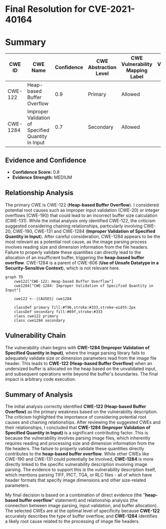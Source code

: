 # Final Resolution for CVE-2021-40164

# Summary
| CWE ID | CWE Name | Confidence | CWE Abstraction Level | CWE Vulnerability Mapping Label | CWE-Vulnerability Mapping Notes |
|---|---|---|---|---|---|
| CWE-122 | Heap-based Buffer Overflow | 0.9 | Primary | Allowed | |
| CWE-1284 | Improper Validation of Specified Quantity in Input | 0.7 | Secondary | Allowed | |

## Evidence and Confidence

*   **Confidence Score:** 0.8
*   **Evidence Strength:** MEDIUM

## Relationship Analysis
The primary CWE is CWE-122 (**Heap-based Buffer Overflow**). I considered potential root causes such as improper input validation (CWE-20) or integer overflows (CWE-190) that could lead to an incorrect buffer size calculation (CWE-131). While the initial analysis only identified CWE-122, the criticism suggested considering chaining relationships, particularly involving CWE-20, CWE-190, CWE-131 and CWE-1284 (**Improper Validation of Specified Quantity in Input**). After careful consideration, CWE-1284 appears to be the most relevant as a potential root cause, as the image parsing process involves reading size and dimension information from the file headers. Failure to properly validate these quantities can directly lead to the allocation of an insufficient buffer, triggering the **heap-based buffer overflow**. CWE-1284 is a parent of CWE-606 (**Use of Unsafe Datatype in a Security-Sensitive Context**), which is not relevant here.

```mermaid
graph TD
    cwe122["CWE-122: Heap-based Buffer Overflow"]
    cwe1284["CWE-1284: Improper Validation of Specified Quantity in Input"]
    
    cwe122 <--|CAUSES| cwe1284
    
    classDef primary fill:#f96,stroke:#333,stroke-width:2px
    classDef secondary fill:#69f,stroke:#333
    class cwe122 primary
    class cwe1284 secondary
```

## Vulnerability Chain
The vulnerability chain begins with **CWE-1284 (Improper Validation of Specified Quantity in Input)**, where the image parsing library fails to adequately validate size or dimension parameters read from the image file header. This leads to **CWE-122 (Heap-based Buffer Overflow)** when an undersized buffer is allocated on the heap based on the unvalidated input, and subsequent operations write beyond the buffer's boundaries. The final impact is arbitrary code execution.

## Summary of Analysis
The initial analysis correctly identified **CWE-122 (Heap-based Buffer Overflow)** as the primary weakness based on the vulnerability description. The criticism highlighted the importance of considering potential root causes and chaining relationships. After reviewing the suggested CWEs and their relationships, I concluded that **CWE-1284 (Improper Validation of Specified Quantity in Input)** is a significant contributing factor. This is because the vulnerability involves parsing image files, which inherently requires reading and processing size and dimension information from the file headers. The failure to properly validate these quantities directly contributes to the **heap-based buffer overflow**. While other CWEs like CWE-190 and CWE-131 could potentially be involved, **CWE-1284** is more directly linked to the specific vulnerability description involving image parsing. The evidence to support this is the vulnerability description itself, which mentions parsing TIFF, PICT, TGA, or RLC files - all of which have header formats that specify image dimensions and other size-related parameters.

My final decision is based on a combination of direct evidence (the "**heap-based buffer overflow**" statement) and relationship analysis (the connection between image parsing, input validation, and buffer allocation). The selected CWEs are at the optimal level of specificity because **CWE-122** accurately describes the type of buffer overflow, and **CWE-1284** identifies a likely root cause related to the processing of image file headers.